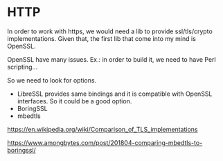 # HTTP

In order to work with https, we would need a lib to provide ssl/tls/crypto implementations. Given that, the first lib that come into my mind is OpenSSL. 

OpenSSL have many issues. Ex.: in order to build it, we need to have Perl scripting...

So we need to look for options.

- LibreSSL provides same bindings and it is compatible with OpenSSL interfaces. So it could be a good option.
- BoringSSL
- mbedtls

https://en.wikipedia.org/wiki/Comparison_of_TLS_implementations

https://www.amongbytes.com/post/201804-comparing-mbedtls-to-boringssl/
